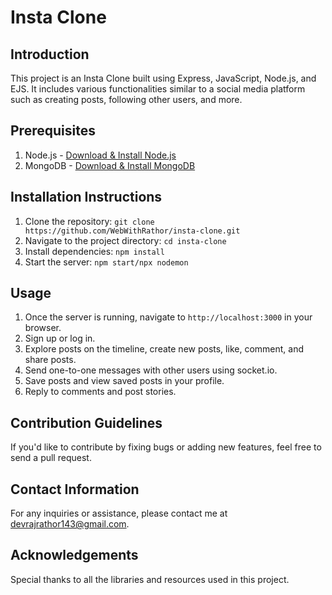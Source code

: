 # Insta Clone

## Introduction
This project is an Insta Clone built using Express, JavaScript, Node.js, and EJS. It includes various functionalities similar to a social media platform such as creating posts, following other users, and more.

## Prerequisites
1. Node.js - [Download & Install Node.js](https://nodejs.org/en/download/)
2. MongoDB - [Download & Install MongoDB](https://www.mongodb.com/try/download/community)

## Installation Instructions
1. Clone the repository: `git clone https://github.com/WebWithRathor/insta-clone.git`
2. Navigate to the project directory: `cd insta-clone`
3. Install dependencies: `npm install`
4. Start the server: `npm start/npx nodemon`

## Usage
1. Once the server is running, navigate to `http://localhost:3000` in your browser.
2. Sign up or log in.
3. Explore posts on the timeline, create new posts, like, comment, and share posts.
4. Send one-to-one messages with other users using socket.io.
5. Save posts and view saved posts in your profile.
6. Reply to comments and post stories.

## Contribution Guidelines
If you'd like to contribute by fixing bugs or adding new features, feel free to send a pull request.

## Contact Information
For any inquiries or assistance, please contact me at devrajrathor143@gmail.com.

## Acknowledgements
Special thanks to all the libraries and resources used in this project.
